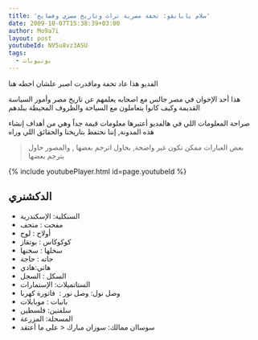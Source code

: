 ```yaml
---
title: 'سلام يابانقو: تحفة مصرية تراث وتاريخ مصري وفضايح'
date: 2009-10-07T15:38:39+03:00
author: Mo9a7i
layout: post
youtubeId: NV5u8vz3ASU
tags:
  - يوتيوبات
---
```

الفديو هذا عاد تحفة وماقدرت اصبر علشان احطه هنا

هذا أحد الإخوان في مصر جالس مع اصحابه يعلمهم عن تاريخ مصر وأمور السياسة القديمة وكيف كانوا يتعاملون مع السياحة والظروف المحيطة ببلدهم

صراحة المعلومات اللي في هالفديو أعتبرها معلومات قيمة جداً وهي من أهداف إنشاء هذه المدونة, إننا نحتفظ بتاريخنا والحقائق اللي وراه

> بعض العبارات ممكن تكون غير واضحة, بحاول اترجم بعضها , والمصور حاول يترجم بعضها

{% include youtubePlayer.html id=page.youtubeId %}

## الدكشنري

* السنكلية: الإسكندرية
* مفحت : متحف
* أولاح : لوح
* كوكوكاس : بوتقاز
* سخلها : سخنها
* حاته : حاجة
* هاتي:هادي
* السكل : السجل
* الستاتميلات: الإستمارات
* وصل نول: وصل نور :  فاتورة كهربا
* بانيات : موبايلات
* سلفتين: فلسطين
* المسحلة: المزرعة
* سوساان ممالك: سوزان مبارك < على ما أعتقد